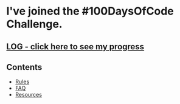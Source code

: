 # I've joined the #100DaysOfCode Challenge.

## [LOG - click here to see my progress](log.md)

## Contents
* [Rules](rules.md)
* [FAQ](FAQ.md)
* [Resources](resources.md)

